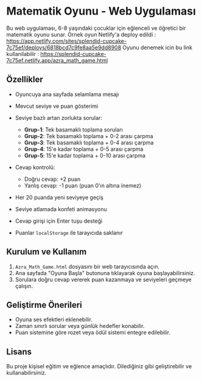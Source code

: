 # Matematik Oyunu - Web Uygulaması

Bu web uygulaması, 6-8 yaşındaki çocuklar için eğlenceli ve öğretici bir matematik oyunu sunar.
Ornek oyun Netlify'a deploy edildi : https://app.netlify.com/sites/splendid-cupcake-7c75ef/deploys/6818bcd7c9fe8aa5e9dd8908
Oyunu denemek icin bu link kullanilabilir : https://splendid-cupcake-7c75ef.netlify.app/azra_math_game.html

## Özellikler

* Oyuncuya ana sayfada selamlama mesajı
* Mevcut seviye ve puan gösterimi
* Seviye bazlı artan zorlukta sorular:

  * **Grup-1**: Tek basamaklı toplama soruları
  * **Grup-2**: Tek basamaklı toplama + 0-2 arası çarpma
  * **Grup-3**: Tek basamaklı toplama + 0-4 arası çarpma
  * **Grup-4**: 15'e kadar toplama + 0-5 arası çarpma
  * **Grup-5**: 15'e kadar toplama + 0-10 arası çarpma
* Cevap kontrolü:

  * Doğru cevap: +2 puan
  * Yanlış cevap: -1 puan (puan 0'ın altına inemez)
* Her 20 puanda yeni seviyeye geçiş
* Seviye atlamada konfeti animasyonu
* Cevap girişi için Enter tuşu desteği
* Puanlar `localStorage` ile tarayıcıda saklanır

## Kurulum ve Kullanım

1. `Azra_Math_Game.html` dosyasını bir web tarayıcısında açın.
2. Ana sayfada "Oyuna Başla" butonuna tıklayarak oyuna başlayabilirsiniz.
3. Sorulara doğru cevap vererek puan kazanmaya ve seviyeleri geçmeye çalışın.

## Geliştirme Önerileri

* Oyuna ses efektleri eklenebilir.
* Zaman sınırlı sorular veya günlük hedefler konabilir.
* Puan sistemine göre rozet veya ödül sistemi entegre edilebilir.

## Lisans

Bu proje kişisel eğitim ve eğlence amaçlıdır. Dilediğiniz gibi geliştirebilir ve kullanabilirsiniz.

